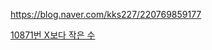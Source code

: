 https://blog.naver.com/kks227/220769859177  


[10871번 X보다 작은 수](https://www.acmicpc.net/problem/10871)  
